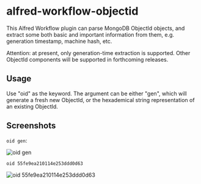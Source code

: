 # alfred-workflow-objectid

This Alfred Workflow plugin can parse MongoDB ObjectId objects, and extract some both basic and important information from them, e.g. generation timestamp, machine hash, etc. 

Attention: at present, only generation-time extraction is supported. Other ObjectId components will be supported in forthcoming releases.

## Usage

Use "oid" as the keyword. The argument can be either "gen", which will generate a fresh new ObjectId, or the hexademical string representation of an existing ObjectId.

## Screenshots

`oid gen`:

![oid gen](https://camo.githubusercontent.com/284b587223d8819d28ac672545896fd78c08f896/687474703a2f2f37616634696b2e636f6d312e7a302e676c622e636c6f7564646e2e636f6d2f616c667265642f6f69642d67656e2e706e673f696d61676556696577322f322f772f363030)

`oid 55fe9ea210114e253ddd0d63`

![oid 55fe9ea210114e253ddd0d63](https://camo.githubusercontent.com/da9ea94c54d7722ee844240cad09d5ae920cf951/687474703a2f2f37616634696b2e636f6d312e7a302e676c622e636c6f7564646e2e636f6d2f616c667265642f6f69642d7061727365722e706e673f696d61676556696577322f322f772f363030)


